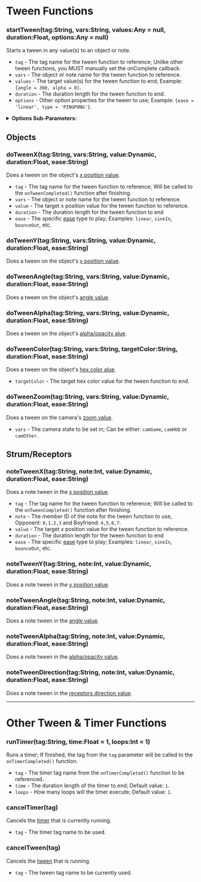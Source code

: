 # Tween Functions
### startTween(tag:String, vars:String, values:Any = null, duration:Float, options:Any = null)
Starts a tween in any value(s) to an object or note.

- `tag` - The tag name for the tween function to reference; Unlike other tween functions, you MUST manually set the onComplete callback.
- `vars` - The object or note name for the tween function to reference.
- `values` - The target value(s) for the tween function to end; Example: `{angle = 360, alpha = 0}`.
- `duration` - The duration length for the tween function to end.
- `options` - Other option properties for the tween to use; Example: `{ease = 'linear', type = 'PINGPONG'}`.

<details><summary><b>Options Sub-Parameters:</b></summary>
<p>

- `type` - Determines the type of tween animation to use, it can choose one of these.
     - `ONESHOT` - Will stop and removes itself from the core container, when finished.
     - `PERSIST` - Will stop, when finished but unlike `ONESHOT`. It will always stay attached from the core container, when finished.
     - `LOOPING` - As the name suggests, will restart when it's finished playing the tween.
     - `PINGPONG` - Plays a "hither and thither" tween animation. It's like `LOOPING` but every second execution is in reverse direction.
     - `BACKWARD` - Plays the tween animation in the reverse direction, duh.
- `ease` - The specific [ease](https://github.com/ShadowMario/FNF-PsychEngine/blob/experimental/source/psychlua/LuaUtils.hx#L335C1-L371C59) type to play; Examples: `linear`, `sineIn`, `bounceOut`, etc.
- `startDelay` - How many durations to wait before starting to play the tween, in seconds.
- `loopDelay` - How many durations to wait before looping the tween, in seconds; Only applies to `LOOPING` & `PINGPONG` types.
- `onUpdate` - What function to update in each frame for the tween to use.
- `onStart` - What function to execute at the beginning of the song for the tween to use.
- `onComplete` - What function to execute when the tween finishes playing.

</p>
</details>

## Objects
### doTweenX(tag:String, vars:String, value:Dynamic, duration:Float, ease:String)
Does a tween on the object's <ins>x position value</ins>.

- `tag` - The tag name for the tween function to reference; Will be called to the `onTweenCompleted()` function after finishing.
- `vars` - The object or note name for the tween function to reference.
- `value` - The target x position value for the tween function to reference.
- `duration` - The duration length for the tween function to end
- `ease` - The specific [ease](https://github.com/ShadowMario/FNF-PsychEngine/blob/experimental/source/psychlua/LuaUtils.hx#L335C1-L371C59) type to play; Examples: `linear`, `sineIn`, `bounceOut`, etc.

### doTweenY(tag:String, vars:String, value:Dynamic, duration:Float, ease:String)
Does a tween on the object's <ins>y position value</ins>.

### doTweenAngle(tag:String, vars:String, value:Dynamic, duration:Float, ease:String)
Does a tween on the object's <ins>angle value</ins>.

### doTweenAlpha(tag:String, vars:String, value:Dynamic, duration:Float, ease:String)
Does a tween on the object's <ins>alpha/opacity alue</ins>.

### doTweenColor(tag:String, vars:String, targetColor:String, duration:Float, ease:String)
Does a tween on the object's <ins>hex color alue</ins>.

- `targetColor` - The target hex color value for the tween function to end.

### doTweenZoom(tag:String, vars:String, value:Dynamic, duration:Float, ease:String)
Does a tween on the camera's <ins>zoom value</ins>.

- `vars` - The camera state to be set in; Can be either: `camGame`, `camHUD` or `camOther`.

## Strum/Receptors
### noteTweenX(tag:String, note:Int, value:Dynamic, duration:Float, ease:String)
Does a note tween in the <ins>x position value</ins>.

- `tag` - The tag name for the tween function to reference; Will be called to the `onTweenCompleted()` function after finishing.
- `note` - The member ID of the note for the tween function to use, Opponent: `0,1,2,3` and Boyfriend: `4,5,6,7`.
- `value` - The target x position value for the tween function to reference.
- `duration` - The duration length for the tween function to end
- `ease` - The specific [ease](https://github.com/ShadowMario/FNF-PsychEngine/blob/experimental/source/psychlua/LuaUtils.hx#L335C1-L371C59) type to play; Examples: `linear`, `sineIn`, `bounceOut`, etc.

### noteTweenY(tag:String, note:Int, value:Dynamic, duration:Float, ease:String)
Does a note tween in the <ins>y position value</ins>.

### noteTweenAngle(tag:String, note:Int, value:Dynamic, duration:Float, ease:String)
Does a note tween in the <ins>angle value</ins>.

### noteTweenAlpha(tag:String, note:Int, value:Dynamic, duration:Float, ease:String)
Does a note tween in the <ins>alpha/opacity value</ins>.

### noteTweenDirection(tag:String, note:Int, value:Dynamic, duration:Float, ease:String)
Does a note tween in the <ins>receptors direction value</ins>.

***

# Other Tween & Timer Functions
### runTimer(tag:String, time:Float = 1, loops:Int = 1)
Runs a timer; If finished, the tag from the `tag` parameter will be called to the `onTimerCompleted()` function.

- `tag` - The timer tag name from the `onTimerCompleted()` function to be referenced.
- `time` - The duration length of the timer to end; Default value: `1`.
- `loops` - How many loops will the timer execute; Default value: `1`.

### cancelTimer(tag)
Cancels the <ins>timer</ins> that is currently running.

- `tag` - The timer tag name to be used.

### cancelTween(tag)
Cancels the <ins>tween</ins> that is running.

- `tag` - The tween tag name to be currently used.
